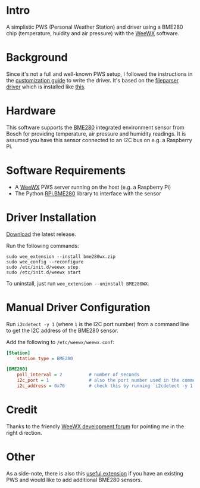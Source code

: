 # Intro
A simplistic PWS (Personal Weather Station) and driver using a BME280 chip (temperature, huidity and air pressure) with the [WeeWX](http://www.weewx.com/) software.

# Background

Since it's not a full and well-known PWS setup, I followed the instructions in the [customization guide](http://www.weewx.com/docs/customizing.htm#porting) to write the driver. It's based on the [fileparser driver](https://github.com/weewx/weewx/blob/master/examples/fileparse/bin/user/fileparse.py) which is installed like [this](https://github.com/weewx/weewx/tree/master/examples/fileparse).

# Hardware

This software supports the [BME280](https://www.bosch-sensortec.com/bst/products/all_products/bme280) integrated environment sensor from Bosch for providing temperature, air pressure and humidity readings. It is assumed you have this sensor connected to an I2C bus on e.g. a Raspberry Pi. 

# Software Requirements

- A [WeeWX](http://www.weewx.com/) PWS server running on the host (e.g. a Raspberry Pi)
- The Python [RPi.BME280](https://pypi.org/project/RPi.bme280/) library to interface with the sensor

# Driver Installation

[Download](https://github.com/parautenbach/WeeWX-BME280/releases) the latest release. 

Run the following commands:
```shell
sudo wee_extension --install bme280wx.zip
sudo wee_config --reconfigure
sudo /etc/init.d/weewx stop
sudo /etc/init.d/weewx start
```

To uninstall, just run `wee_extension --uninstall BME280WX`.

# Manual Driver Configuration

Run `i2cdetect -y 1` (where `1` is the I2C port number) from a command line to get the I2C address of the BME280 sensor.

Add the following to `/etc/weewx/weewx.conf`:

```ini
[Station]
    station_type = BME280

[BME280]
    poll_interval = 2          # number of seconds
    i2c_port = 1               # also the port number used in the comment below
    i2c_address = 0x76         # check this by running `i2cdetect -y 1` from a command-line (hex value)
```

# Credit

Thanks to the friendly [WeeWX development forum](https://groups.google.com/forum/#!searchin/weewx-development/driver%7Csort:date/weewx-development/UR_BodXOg-g/GrzwGG1GDQAJ) for pointing me in the right direction.

# Other

As a side-note, there is also this [useful extension](https://gitlab.com/wjcarpenter/bme280wx) if you have an existing PWS and would like to add additional BME280 sensors. 
